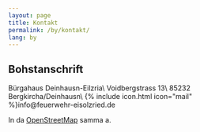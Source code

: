 ```yaml
---
layout: page
title: Kontakt
permalink: /by/kontakt/
lang: by
---
```


## Bohstanschrift

Bürgahaus Deinhausn-Eilzria\\
Voidbergstrass 13\\
85232 Bergkircha/Deinhausn\\
{% include icon.html icon="mail" %}info<span hidden>.nospam</span>@feuerwehr-eisolzried.de

In da [OpenStreetMap](http://www.openstreetmap.org/node/670854444) samma a.
